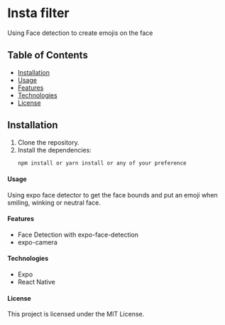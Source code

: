 # Insta filter

Using Face detection to create emojis on the face

## Table of Contents

- [Installation](#installation)
- [Usage](#usage)
- [Features](#features)
- [Technologies](#technologies)
- [License](#license)

## Installation

1. Clone the repository.
2. Install the dependencies:
   ```sh
   npm install or yarn install or any of your preference

#### Usage
Using expo face detector to get the face bounds and put an emoji when smiling, winking or neutral face.

#### Features
- Face Detection with expo-face-detection
- expo-camera

#### Technologies
- Expo
- React Native

#### License
This project is licensed under the MIT License.
